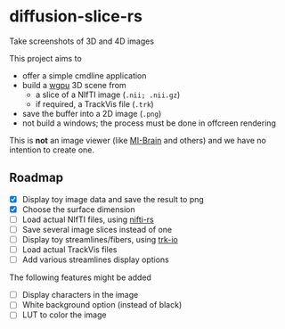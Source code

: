 # diffusion-slice-rs

Take screenshots of 3D and 4D images

This project aims to

- offer a simple cmdline application
- build a [wgpu](https://github.com/gfx-rs/wgpu) 3D scene from
  - a slice of a NIfTI image (`.nii; .nii.gz`)
  - if required, a TrackVis file (`.trk`)
- save the buffer into a 2D image (`.png`)
- not build a windows; the process must be done in offcreen rendering

This is **not** an image viewer (like [MI-Brain](https://github.com/imeka/mi-brain) and others) and we have no intention to create one.

## Roadmap

- [x] Display toy image data and save the result to png
- [x] Choose the surface dimension
- [ ] Load actual NIfTI files, using [nifti-rs](https://github.com/Enet4/nifti-rs)
- [ ] Save several image slices instead of one
- [ ] Display toy streamlines/fibers, using [trk-io](https://github.com/imeka/trk-io)
- [ ] Load actual TrackVis files
- [ ] Add various streamlines display options

The following features might be added

- [ ] Display characters in the image
- [ ] White background option (instead of black)
- [ ] LUT to color the image
